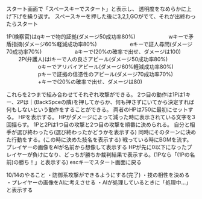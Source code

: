 スタート画面で「スペースキーでスタート」と表示し、
透明度をなめらかに上げ下げを繰り返す。
スペースキーを押した後に3,2,1,GOがでて、それが出終わったらスタート

1P(検察官)はqキーで物的証拠(ダメージ50成功率80%)
　　　　　　wキーで矛盾指摘(ダメージ60%軽減成功率80%)
　　　　　　eキーで証人尋問(ダメージ70成功率70%)
　　　　　　aキーで(20%の確率で出せ、ダメージは100)
　　
2P(弁護人)はiキーで人の良さアピール(ダメージ50成功率80%)
　　　　　　oキーでアリバイアピール(ダメージ60%軽減成功率80%)
　　　　　　pキーで証拠の信憑性のアピール(ダメージ70成功率70%)
　　　　　　+キーで(20%の確率で出せ、ダメージは80)

これらを2つまで組み合わせてそれぞれ攻撃ができる。
2つ目の動作は1Pは1キー、2Pは｜(BackSpceの隣)を押してからか、何も押さずにいてから決定すれば何もしないという動作をすることができる。
両者のHPは750に最初にセットする。
HPを表示する。
HPがダメージによって減った時に表示されている文字を3回揺らす。
1Pと2Pは1つ目の攻撃と2つ目の攻撃を順番に決められる。
自分と相手が選び終わったら(選び終わったかどうかを表示する)
同時にそのターンに決めた行動をする。(この時に決めた技名を表示する)
戦っている時にBGMを流す。
プレイヤーの画像をAIが名前から想像して表示する
HPが先に0以下になったプレイヤーが負けになり、どっちが勝ちか裁判結果で表示する。(1Pなら「(1Pの名前)の勝ち！」と表示する)
escキーでスタート画面に戻る

10/14のやること
・防御系攻撃ができるようにする(完了)
・技の相性を決める
・プレイヤーの画像をAIに考えさせる
・AIが処理しているときに「処理中…」と表示する

